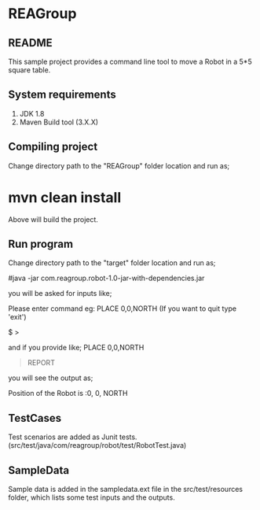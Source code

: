# REAGroup

README
-----
This sample project provides a command line tool to move a Robot in a 5*5 square table.


System requirements
-------------------

1. JDK 1.8
2. Maven Build tool (3.X.X)


Compiling project
----------------
Change directory path to the "REAGroup" folder location and run as;
# mvn clean install

Above will build the project.

Run program
------------
Change directory path to the "target" folder location and run as;

#java -jar com.reagroup.robot-1.0-jar-with-dependencies.jar

you will be asked for inputs  like;

Please enter command  eg: PLACE 0,0,NORTH (If you want to quit type 'exit') 

 $ >

and if you provide like;
PLACE 0,0,NORTH
> REPORT

you will see the output as;

Position of the Robot is :0, 0, NORTH
 

TestCases
---------

Test scenarios are added as Junit tests.(src/test/java/com/reagroup/robot/test/RobotTest.java)

SampleData
----------

Sample data is added in the sampledata.ext file in the src/test/resources folder, which lists some test inputs and the outputs.



